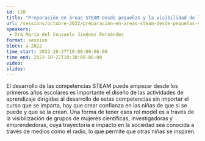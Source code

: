 ```yaml
---
id: i10
title: "Preparación en áreas STEAM desde pequeñas y la visibilidad de las mujeres en estas áreas a través de grupos y programas de radio"
url: /sessions/octubre-2022/preparacion-en-areas-steam-desde-pequeñas-y-la-visibilidad-de-las-mujeres-en-estas-áreas-a-traves-de-grupos-y-programas-de-radio
speakers:
 - Dra María del Consuelo Jiménez Fernández
format: session
block: a-2022
time_start: 2022-10-27T10:00:00-06:00
time_end: 2022-10-27T10:30:00-06:00
video:
slides:
---
```


El desarrollo de las competencias STEAM puede empezar desde los primeros años escolares es importante el diseño de las actividades de aprendizaje dirigidas al desarrollo de estas competencias sin importar el curso que se imparta, hay que crear confianza en las niñas de que si se puede y que se la crean. Una forma de tener esos rol model es a través de la visibilización de grupos de mujeres científicas, investigadoras y emprendedoras, cuya trayectoria e impacto en la sociedad sea conocida a través de medios como el radio, lo que permite que otras niñas se inspiren.
